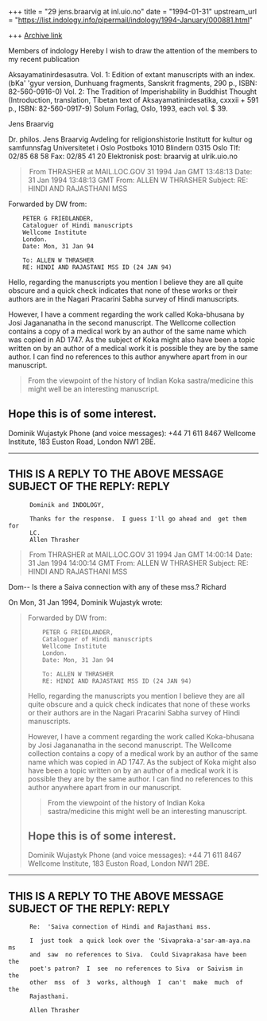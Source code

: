 +++
title = "29 jens.braarvig at inl.uio.no"
date = "1994-01-31"
upstream_url = "https://list.indology.info/pipermail/indology/1994-January/000881.html"

+++
[Archive link](https://list.indology.info/pipermail/indology/1994-January/000881.html)

Members of indology <indology at liverpool.ac.uk>
Hereby I wish to draw the attention of the members to my recent publication

Aksayamatinirdesasutra. 
Vol. 1: Edition of extant manuscripts with an index. (bKa' 'gyur version,
Dunhuang fragments, Sanskrit fragments, 290 p., ISBN: 82-560-0916-0)
Vol. 2: The Tradition of Imperishability in Buddhist Thought (Introduction,
translation, Tibetan text of Aksayamatinirdesatika, cxxxii + 591 p., ISBN:
82-560-0917-9)
Solum Forlag, Oslo, 1993, each vol. $ 39.

Jens Braarvig



Dr. philos. Jens Braarvig
Avdeling for religionshistorie
Institutt for kultur og samfunnsfag
Universitetet i Oslo
Postboks 1010 Blindern
0315 Oslo
Tlf: 02/85 68 58
Fax: 02/85 41 20 
Elektronisk post: braarvig at ulrik.uio.no




> From THRASHER at MAIL.LOC.GOV 31 1994 Jan GMT 13:48:13
Date: 31 Jan 1994 13:48:13 GMT
From: ALLEN W THRASHER <THRASHER at MAIL.LOC.GOV>
Subject: RE: HINDI AND RAJASTHANI MSS



Forwarded by DW from: 


        PETER G FRIEDLANDER, 
        Cataloguer of Hindi manuscripts 
        Wellcome Institute 
        London. 
        Date: Mon, 31 Jan 94 

        To: ALLEN W THRASHER 
        RE: HINDI AND RAJASTANI MSS ID (24 JAN 94) 

Hello, regarding the manuscripts you mention  I believe they are all quite 
obscure and a quick check indicates that none of these works or their 
authors are in the Nagari Pracarini Sabha survey of Hindi manuscripts. 

However, I have a comment regarding the work called Koka-bhusana by Josi 
Jagananatha in the second manuscript.  The Wellcome collection contains a 
copy of a medical work by an author of the same name which was copied in AD 
1747.  As the subject of Koka might also have been a topic written on by an 
author of a medical work it is possible they are by the same author.  I can 
find no references to this author anywhere apart from in our manuscript. 
>From the viewpoint of the history of Indian Koka sastra/medicine this might 
well be an interesting manuscript. 

Hope this is of some interest. 
-- 
Dominik Wujastyk           Phone (and voice messages): +44 71 611 8467 
Wellcome Institute, 183 Euston Road, London NW1 2BE. 


------------------------------------------
THIS IS A REPLY TO THE ABOVE MESSAGE
SUBJECT OF THE REPLY: REPLY                         
------------------------------------------
          Dominik and INDOLOGY, 

          Thanks for the response.  I guess I'll go ahead and  get them for 
          LC. 
          Allen Thrasher                                                    



> From THRASHER at MAIL.LOC.GOV 31 1994 Jan GMT 14:00:14
Date: 31 Jan 1994 14:00:14 GMT
From: ALLEN W THRASHER <THRASHER at MAIL.LOC.GOV>
Subject: RE: HINDI AND RAJASTHANI MSS

Dom-- 
Is there a Saiva connection with any of these mss.? 
Richard 

On Mon, 31 Jan 1994, Dominik Wujastyk wrote: 

> 
> 
> Forwarded by DW from: 
> 
> 
>         PETER G FRIEDLANDER, 
>         Cataloguer of Hindi manuscripts 
>         Wellcome Institute 
>         London. 
>         Date: Mon, 31 Jan 94 
> 
>         To: ALLEN W THRASHER 
>         RE: HINDI AND RAJASTANI MSS ID (24 JAN 94) 
> 
> Hello, regarding the manuscripts you mention  I believe they are all quite 
> obscure and a quick check indicates that none of these works or their 
> authors are in the Nagari Pracarini Sabha survey of Hindi manuscripts. 
> 
> However, I have a comment regarding the work called Koka-bhusana by Josi 
> Jagananatha in the second manuscript.  The Wellcome collection contains a 
> copy of a medical work by an author of the same name which was copied in AD 
> 1747.  As the subject of Koka might also have been a topic written on by an 
> author of a medical work it is possible they are by the same author.  I can 
> find no references to this author anywhere apart from in our manuscript. 
> >From the viewpoint of the history of Indian Koka sastra/medicine this might 
> well be an interesting manuscript. 
> 
> Hope this is of some interest. 
> -- 
> Dominik Wujastyk           Phone (and voice messages): +44 71 611 8467 
> Wellcome Institute, 183 Euston Road, London NW1 2BE. 
> 





------------------------------------------
THIS IS A REPLY TO THE ABOVE MESSAGE
SUBJECT OF THE REPLY: REPLY                         
------------------------------------------
          Re:  'Saiva connection of Hindi and Rajasthani mss. 

          I  just took  a quick look over the 'Sivapraka-a'sar-am-aya.na ms 
          and  saw  no references to Siva.  Could Sivaprakasa have been the 
          poet's patron?  I  see  no references to Siva  or Saivism in  the 
          other  mss  of  3  works, although  I  can't  make  much  of  the 
          Rajasthani. 

          Allen Thrasher                                                    





